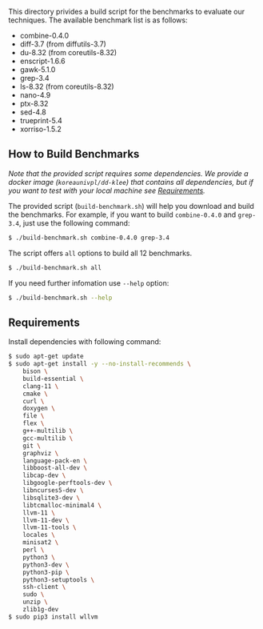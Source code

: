 This directory privides a build script
for the benchmarks to evaluate our techniques.
The available benchmark list is as follows:
* combine-0.4.0
* diff-3.7 (from diffutils-3.7)
* du-8.32 (from coreutils-8.32)
* enscript-1.6.6
* gawk-5.1.0
* grep-3.4
* ls-8.32 (from coreutils-8.32)
* nano-4.9
* ptx-8.32
* sed-4.8
* trueprint-5.4
* xorriso-1.5.2

## How to Build Benchmarks
*Note that the provided script requires some dependencies. We provide a docker image (`koreaunivpl/dd-klee`) that contains all dependencies, but if you want to test with your local machine see [Requirements](#Requirements).*

The provided script (`build-benchmark.sh`) will help you download and build the benchmarks.
For example, if you want to build `combine-0.4.0` and `grep-3.4`, just use the following command:
```bash
$ ./build-benchmark.sh combine-0.4.0 grep-3.4
```
The script offers `all` options to build all 12 benchmarks.
```bash
$ ./build-benchmark.sh all
```

If you need further infomation use `--help` option:
```bash
$ ./build-benchmark.sh --help
```

## Requirements
Install dependencies with following command:
```bash
$ sudo apt-get update
$ sudo apt-get install -y --no-install-recommends \
    bison \
    build-essential \
    clang-11 \
    cmake \
    curl \
    doxygen \
    file \
    flex \
    g++-multilib \
    gcc-multilib \
    git \
    graphviz \
    language-pack-en \
    libboost-all-dev \
    libcap-dev \
    libgoogle-perftools-dev \
    libncurses5-dev \
    libsqlite3-dev \
    libtcmalloc-minimal4 \
    llvm-11 \
    llvm-11-dev \
    llvm-11-tools \
    locales \
    minisat2 \
    perl \
    python3 \
    python3-dev \
    python3-pip \
    python3-setuptools \
    ssh-client \
    sudo \
    unzip \
    zlib1g-dev
$ sudo pip3 install wllvm
```
